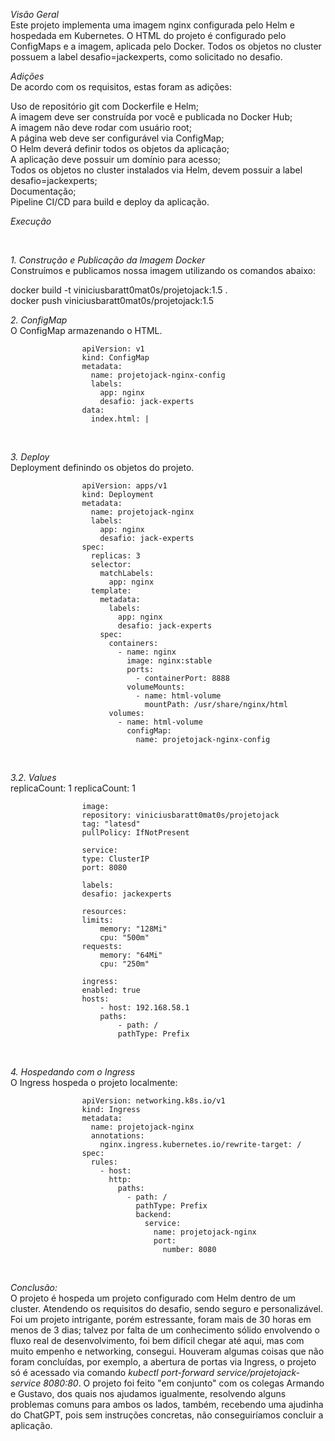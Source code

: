 *Visão Geral*
<br>
Este projeto implementa uma imagem nginx configurada pelo Helm e hospedada em Kubernetes. O HTML do projeto é configurado pelo ConfigMaps e a imagem, aplicada pelo Docker. Todos os objetos no cluster possuem a label desafio=jackexperts, como solicitado no desafio.
<br>

*Adições*
<br>
De acordo com os requisitos, estas foram as adições:
<br>

Uso de repositório git com Dockerfile e Helm;<br>
A imagem deve ser construída por você e publicada no Docker Hub;<br>
A imagem não deve rodar com usuário root;<br>
A página web deve ser configurável via ConfigMap;<br>
O Helm deverá definir todos os objetos da aplicação;<br>
A aplicação deve possuir um domínio para acesso;<br>
Todos os objetos no cluster instalados via Helm, devem possuir a label desafio=jackexperts;<br>
Documentação;<br>
Pipeline CI/CD para build e deploy da aplicação.<br>

*Execução*

<br>

*1. Construção e Publicação da Imagem Docker*<br>
Construímos e publicamos nossa imagem utilizando os comandos abaixo:

docker build -t viniciusbaratt0mat0s/projetojack:1.5 . <br>
docker push viniciusbaratt0mat0s/projetojack:1.5
<br>

*2. ConfigMap*<br>
O ConfigMap armazenando o HTML.

                    apiVersion: v1
                    kind: ConfigMap
                    metadata:
                      name: projetojack-nginx-config
                      labels:
                        app: nginx
                        desafio: jack-experts
                    data:
                      index.html: |
                            
<br>              

*3. Deploy*<br>
Deployment definindo os objetos do projeto.

                    apiVersion: apps/v1
                    kind: Deployment
                    metadata:
                      name: projetojack-nginx
                      labels:
                        app: nginx
                        desafio: jack-experts
                    spec:
                      replicas: 3
                      selector:
                        matchLabels:
                          app: nginx
                      template:
                        metadata:
                          labels:
                            app: nginx
                            desafio: jack-experts
                        spec:
                          containers:
                            - name: nginx
                              image: nginx:stable
                              ports:
                                - containerPort: 8888
                              volumeMounts:
                                - name: html-volume
                                  mountPath: /usr/share/nginx/html
                          volumes:
                            - name: html-volume
                              configMap:
                                name: projetojack-nginx-config
<br>

*3.2. Values*<br>
                    replicaCount: 1
                    replicaCount: 1
                    
                    image:
                    repository: viniciusbaratt0mat0s/projetojack
                    tag: "latesd"
                    pullPolicy: IfNotPresent

                    service:
                    type: ClusterIP
                    port: 8080

                    labels:
                    desafio: jackexperts

                    resources:
                    limits:
                        memory: "128Mi"
                        cpu: "500m"
                    requests:
                        memory: "64Mi"
                        cpu: "250m"

                    ingress:
                    enabled: true
                    hosts:
                        - host: 192.168.58.1 
                        paths:
                            - path: /
                            pathType: Prefix
                
<br>

*4. Hospedando com o Ingress*<br>
O Ingress hospeda o projeto localmente:

                    apiVersion: networking.k8s.io/v1
                    kind: Ingress
                    metadata:
                      name: projetojack-nginx
                      annotations:
                        nginx.ingress.kubernetes.io/rewrite-target: /
                    spec:
                      rules:
                        - host: 
                          http:
                            paths:
                              - path: /
                                pathType: Prefix
                                backend:
                                  service:
                                    name: projetojack-nginx
                                    port:
                                      number: 8080

<br>

*Conclusão:*
<br>
O projeto é hospeda um projeto configurado com Helm dentro de um cluster. Atendendo os requisitos do desafio, sendo seguro e personalizável.<br>
Foi um projeto intrigante, porém estressante, foram mais de 30 horas em menos de 3 dias; talvez por falta de um conhecimento sólido envolvendo o fluxo real de desenvolvimento, foi bem difícil chegar até aqui, mas com muito empenho e networking, consegui. Houveram algumas coisas que não foram concluídas, por exemplo, a abertura de portas via Ingress, o projeto só é acessado via comando 
*kubectl port-forward service/projetojack-service 8080:80*. O projeto foi feito "em conjunto" com os colegas Armando e Gustavo, dos quais nos ajudamos igualmente, resolvendo alguns problemas comuns para ambos os lados, também, recebendo uma ajudinha do ChatGPT, pois sem instruções concretas, não conseguiríamos concluir a aplicação.